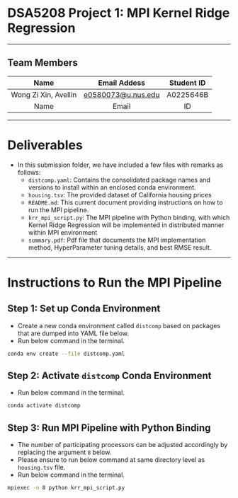 # DSA5208 Project 1: MPI Kernel Ridge Regression

---

## Team Members

| Name                 | Email Addess       | Student ID |
|:--------------------:|:------------------:|:----------:|
|Wong Zi Xin, Avellin  |e0580073@u.nus.edu  | A0225646B  |
|Name            | Email | ID  |

---

# Deliverables 

- In this submission folder, we have included a few files with remarks as follows:
    - `distcomp.yaml`: Contains the consolidated package names and versions to install within an enclosed conda environment.
    - `housing.tsv`: The provided dataset of California housing prices
    - `README.md`: This current document providing instructions on how to run the MPI pipeline.
    - `krr_mpi_script.py`: The MPI pipeline with Python binding, with which Kernel Ridge Regression will be implemented in distributed manner within MPI environment
    - `summary.pdf`: Pdf file that documents the MPI implementation method, HyperParameter tuning details, and best RMSE result.

---

# Instructions to Run the MPI Pipeline

## Step 1: Set up Conda Environment

- Create a new conda environment called `distcomp` based on packages that are dumped into YAML file below.
- Run below command in the terminal.

```bash
conda env create --file distcomp.yaml
```

## Step 2: Activate `distcomp` Conda Environment

- Run below command in the terminal.

```bash
conda activate distcomp
```

## Step 3: Run MPI Pipeline with Python Binding

- The number of participating processors can be adjusted accordingly by replacing the argument `8` below.
- Please ensure to run below command at same directory level as `housing.tsv` file.
- Run below command in the terminal. 

```bash
mpiexec -n 8 python krr_mpi_script.py
```